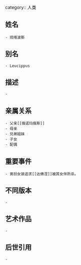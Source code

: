 category:: 人类
## 姓名
	- 琉喀波斯
## 别名
	- Leucippus
## 描述
	-
## 亲属关系
	- 父亲[[俄诺玛俄斯]]
	- 母亲
	- 兄弟姐妹
	- 子女
	- 配偶
## 重要事件
	- 男扮女装追求[[达佛涅]]被其女伴所杀。
## 不同版本
	-
## 艺术作品
	-
## 后世引用
	-
